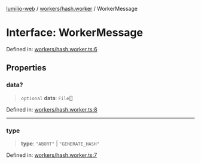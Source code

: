 [lumilio-web](../../../modules.md) / [workers/hash.worker](../index.md) / WorkerMessage

# Interface: WorkerMessage

Defined in: [workers/hash.worker.ts:6](https://github.com/EdwinZhanCN/Lumilio-Photos/blob/bdb61d82271cd56f7d31e6f3e50cded728e37cea/web/src/workers/hash.worker.ts#L6)

## Properties

### data?

> `optional` **data**: `File`[]

Defined in: [workers/hash.worker.ts:8](https://github.com/EdwinZhanCN/Lumilio-Photos/blob/bdb61d82271cd56f7d31e6f3e50cded728e37cea/web/src/workers/hash.worker.ts#L8)

***

### type

> **type**: `"ABORT"` \| `"GENERATE_HASH"`

Defined in: [workers/hash.worker.ts:7](https://github.com/EdwinZhanCN/Lumilio-Photos/blob/bdb61d82271cd56f7d31e6f3e50cded728e37cea/web/src/workers/hash.worker.ts#L7)
